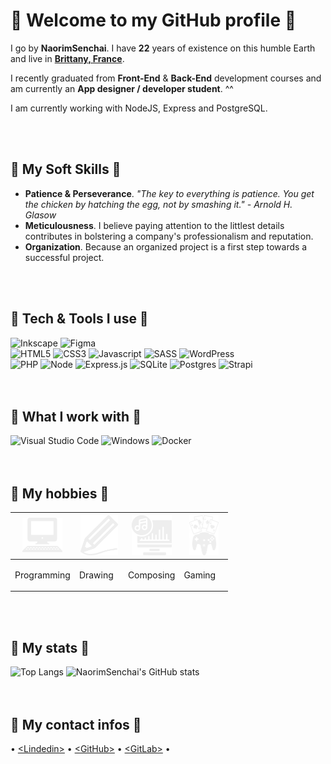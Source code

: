 <h1>🍁 Welcome to my GitHub profile 🍁</h1>
<p>I go by <strong>NaorimSenchai</strong>. I have <b>22</b> years of existence on this humble Earth and live in <a href="https://www.google.fr/maps/place/Bretagne/@48.0676074,-5.3211645,7z/data=!3m1!4b1!4m5!3m4!1s0x4811ca61ae7e8eaf:0x10ca5cd36df24b0!8m2!3d48.2020471!4d-2.9326435"><b>Brittany, France</b></a>.</p>
<p>I recently graduated from <b>Front-End</b> & <b>Back-End</b> development courses and am currently an <b>App designer / developer student</b>. ^^</p>
<p>I am currently working with NodeJS, Express and PostgreSQL.</p>
<br>
<br>
<h2>🍁 My Soft Skills 🍁</h2>
<ul>
  <li><b>Patience & Perseverance</b>. <i>"The key to everything is patience. You get the chicken by hatching the egg, not by smashing it." - Arnold H. Glasow</i></li>
  <li><b>Meticulousness</b>. I believe paying attention to the littlest details contributes in bolstering a company's professionalism and reputation.</li>
  <li><b>Organization</b>. Because an organized project is a first step towards a successful project.</li>
</ul>
<br>
<br>
<div>
  <h2>🍁 Tech & Tools I use 🍁</h2>
  <div>
    <img alt="Inkscape" src="https://img.shields.io/badge/Inkscape-e0e0e0?style=for-the-badge&logo=inkscape&logoColor=080A13">
    <img alt="Figma" src="https://img.shields.io/badge/figma-%23F24E1E.svg?style=for-the-badge&logo=figma&logoColor=white">
  </div>
  <div>
    <img alt="HTML5" src="https://img.shields.io/badge/HTML5-E34F26?style=for-the-badge&logo=html5&logoColor=white">
    <img alt="CSS3" src="https://img.shields.io/badge/CSS3-1572B6?style=for-the-badge&logo=css3&logoColor=white">
    <img alt="Javascript" src="https://img.shields.io/badge/JavaScript-F7DF1E?style=for-the-badge&logo=javascript&logoColor=black">
    <img alt="SASS" src="https://img.shields.io/badge/SASS-hotpink.svg?style=for-the-badge&logo=SASS&logoColor=white">
    <img alt="WordPress" src="https://img.shields.io/badge/WordPress-%23117AC9.svg?style=for-the-badge&logo=WordPress&logoColor=white">
  </div>
  <div>
    <img alt="PHP" src="https://img.shields.io/badge/php-%23777BB4.svg?style=for-the-badge&logo=php&logoColor=white">
    <img alt="Node" src="https://img.shields.io/badge/node.js-6DA55F?style=for-the-badge&logo=node.js&logoColor=white">
    <img alt="Express.js" src="https://img.shields.io/badge/express.js-%23404d59.svg?style=for-the-badge&logo=express&logoColor=%2361DAFB">
    <img alt="SQLite" src="https://img.shields.io/badge/sqlite-%2307405e.svg?style=for-the-badge&logo=sqlite&logoColor=white">
    <img alt="Postgres" src="https://img.shields.io/badge/postgres-%23316192.svg?style=for-the-badge&logo=postgresql&logoColor=white">
    <img alt="Strapi" src="https://img.shields.io/badge/strapi-%232E7EEA.svg?style=for-the-badge&logo=strapi&logoColor=white">
  </div>
</div>
<br>
<br>
<div>
  <h2>🍁 What I work with 🍁</h2>
  <div>
    <img alt="Visual Studio Code" src="https://img.shields.io/badge/Visual%20Studio%20Code-0078d7.svg?style=for-the-badge&logo=visual-studio-code&logoColor=white">
    <img alt="Windows" src="https://img.shields.io/badge/Windows-0078D6?style=for-the-badge&logo=windows&logoColor=white">
    <img alt="Docker" src="https://img.shields.io/badge/docker-%230db7ed.svg?style=for-the-badge&logo=docker&logoColor=white">
  </div>
</div>
<br>
<br>
<div>
  <h2>🍁 My hobbies 🍁</h2>
  <table>
    <thead>
      <tr>
        <th>
          <img alt="Programming" style="width: 64px; height: 64px; object-fit: contain;" src="https://raw.githubusercontent.com/NaorimSenchai/NaorimSenchai/main/programming.svg">
        </th>
        <th>
          <img alt="Drawing" style="width: 64px; height: 64px; object-fit: contain;" src="https://raw.githubusercontent.com/NaorimSenchai/NaorimSenchai/main/drawing.svg">
        </th>
        <th>
          <img alt="Composing" style="width: 64px; height: 64px; object-fit: contain;" src="https://raw.githubusercontent.com/NaorimSenchai/NaorimSenchai/e166e255f5cd81047c118e24c4e8f7fe0f207182/composing.svg">
        </th>
        <th>
          <img alt="Gaming" style="width: 64px; height: 64px; object-fit: contain;" src="https://raw.githubusercontent.com/NaorimSenchai/NaorimSenchai/main/gaming.svg">
        </th>
      </tr>
    </thead>
    <tbody>
      <tr>
        <td><p>Programming</p></td>
        <td><p>Drawing</p></td>
        <td><p>Composing</p></td>
        <td><p>Gaming</p></td>
      </tr>
    </tbody>
  </table>
</div>
<br>
<br>
<div>
  <h2>🍁 My stats 🍁</h2>
  <img alt="Top Langs" src="https://github-readme-stats.vercel.app/api/top-langs/?username=naorimsenchai&layout=compact&text_color=fefefe&theme=dark&hide_border=true&bg_color=-45,B626FF,FF2684">
  <img alt="NaorimSenchai's GitHub stats" src="https://github-readme-stats.vercel.app/api?username=naorimsenchai&show_icons=true&text_color=fefefe&theme=dark&hide_border=true&bg_color=45,26FFFF,268BFF">
</div>
<br>
<br>
<div>
  <h2>🍁 My contact infos 🍁</h2>
  <p>
    •
    <a href="https://www.linkedin.com/in/romain-chenais/">&lt;Lindedin&gt;</a>
    •
    <a href="https://github.com/NaorimSenchai">&lt;GitHub&gt;</a>
    •
    <a href="https://gitlab.com/naorimsenchai">&lt;GitLab&gt;</a>
    •
  </p>
</div>
